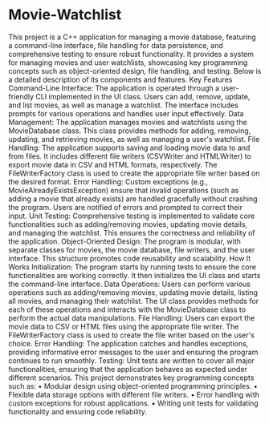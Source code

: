 # Movie-Watchlist
This project is a C++ application for managing a movie database, featuring a command-line interface, file handling for data persistence, and comprehensive testing to ensure robust functionality. It provides a system for managing movies and user watchlists, showcasing key programming concepts such as object-oriented design, file handling, and testing. Below is a detailed description of its components and features.
Key Features
Command-Line Interface: The application is operated through a user-friendly CLI implemented in the UI class. Users can add, remove, update, and list movies, as well as manage a watchlist. The interface includes prompts for various operations and handles user input effectively.
Data Management: The application manages movies and watchlists using the MovieDatabase class. This class provides methods for adding, removing, updating, and retrieving movies, as well as managing a user's watchlist.
File Handling: The application supports saving and loading movie data to and from files. It includes different file writers (CSVWriter and HTMLWriter) to export movie data in CSV and HTML formats, respectively. The FileWriterFactory class is used to create the appropriate file writer based on the desired format.
Error Handling: Custom exceptions (e.g., MovieAlreadyExistsException) ensure that invalid operations (such as adding a movie that already exists) are handled gracefully without crashing the program. Users are notified of errors and prompted to correct their input.
Unit Testing: Comprehensive testing is implemented to validate core functionalities such as adding/removing movies, updating movie details, and managing the watchlist. This ensures the correctness and reliability of the application.
Object-Oriented Design: The program is modular, with separate classes for movies, the movie database, file writers, and the user interface. This structure promotes code reusability and scalability.
How It Works
Initialization: The program starts by running tests to ensure the core functionalities are working correctly. It then initializes the UI class and starts the command-line interface.
Data Operations: Users can perform various operations such as adding/removing movies, updating movie details, listing all movies, and managing their watchlist. The UI class provides methods for each of these operations and interacts with the MovieDatabase class to perform the actual data manipulations.
File Handling: Users can export the movie data to CSV or HTML files using the appropriate file writer. The FileWriterFactory class is used to create the file writer based on the user's choice.
Error Handling: The application catches and handles exceptions, providing informative error messages to the user and ensuring the program continues to run smoothly.
Testing: Unit tests are written to cover all major functionalities, ensuring that the application behaves as expected under different scenarios.
This project demonstrates key programming concepts such as:
•	Modular design using object-oriented programming principles.
•	Flexible data storage options with different file writers.
•	Error handling with custom exceptions for robust applications.
•	Writing unit tests for validating functionality and ensuring code reliability.

